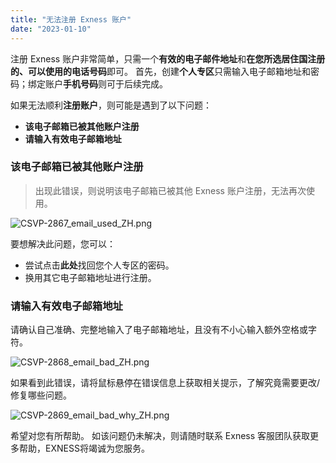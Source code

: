```yaml
---
title: "无法注册 Exness 账户"
date: "2023-01-10"
---
```


注册 Exness 账户非常简单，只需一个**有效的电子邮件地址**和**在您所选居住国注册的、可以使用的电话号码**即可。 首先，创建**个人专区**只需输入电子邮箱地址和密码；绑定账户**手机号码**则可于后续完成。

如果无法顺利**注册账户**，则可能是遇到了以下问题：

- **该电子邮箱已被其他账户注册**
- **请输入有效电子邮箱地址**

### 该电子邮箱已被其他账户注册

> 出现此错误，则说明该电子邮箱已被其他 Exness 账户注册，无法再次使用。

![CSVP-2867_email_used_ZH.png](https://get.exness.help/hc/article_attachments/4417877291922/CSVP-2867_email_used_ZH.png)

要想解决此问题，您可以：

- 尝试点击**此处**找回您个人专区的密码。
- 换用其它电子邮箱地址进行注册。

### 请输入有效电子邮箱地址

请确认自己准确、完整地输入了电子邮箱地址，且没有不小心输入额外空格或字符。

![CSVP-2868_email_bad_ZH.png](https://get.exness.help/hc/article_attachments/4417871497106/CSVP-2868_email_bad_ZH.png)

如果看到此错误，请将鼠标悬停在错误信息上获取相关提示，了解究竟需要更改/修复哪些问题。

![CSVP-2869_email_bad_why_ZH.png](https://get.exness.help/hc/article_attachments/4417871503122/CSVP-2869_email_bad_why_ZH.png)

希望对您有所帮助。 如该问题仍未解决，则请随时联系 Exness 客服团队获取更多帮助，EXNESS将竭诚为您服务。
